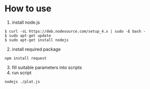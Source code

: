 # How to use 

  1. install node.js 
  ```
  $ curl -sL https://deb.nodesource.com/setup_4.x | sudo -E bash -
  $ sudo apt-get update
  $ sudo apt-get install nodejs

  ```
  2. install required package  
  ```
  npm install request 
  ```
  3. fill suitable parameters into scripts
  4. run script
  ```
  nodejs ./plat.js
  ```

